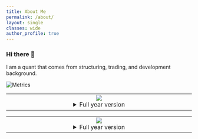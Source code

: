 ```yaml
---
title: About Me
permalink: /about/
layout: single
classes: wide
author_profile: true
---
```



### Hi there 👋

I am a quant that comes from structuring, trading, and development background.

<!--
**haydenz/haydenz** is a ✨ _special_ ✨ repository because its `README.md` (this file) appears on your GitHub profile.

Here are some ideas to get you started:

- 🔭 I’m currently working on ...
- 🌱 I’m currently learning ...
- 👯 I’m looking to collaborate on ...
- 🤔 I’m looking for help with ...
- 💬 Ask me about ...
- 📫 How to reach me: ...
- 😄 Pronouns: ...
- ⚡ Fun fact: ...
-->

<!-- If you're using "main" as default branch -->
![Metrics](https://github.com/haydenz/haydenz/blob/main/github-metrics.svg)

<table>
  <td align="center">
    <img src="https://github.com/haydenz/haydenz/blob/main/github-metrics.svg">
    <details><summary>Full year version</summary>
      <img src="https://github.com/haydenz/haydenz/blob/main/github-metrics.svg">
    </details>
    <img width="900" height="1" alt="">
  </td>
</table>

<table>
  <td align="center">
    <img src="https://github.com/haydenz/haydenz/blob/main/metrics.plugin.isocalendar.svg">
    <details><summary>Full year version</summary>
      <img src="https://github.com/haydenz/haydenz/blob/main/metrics.plugin.isocalendar.fullyear.svg">
    </details>
    <img width="900" height="1" alt="">
  </td>
</table>
